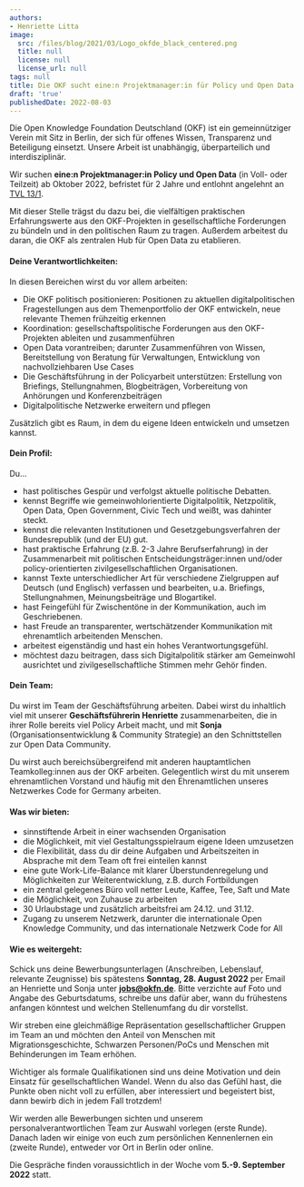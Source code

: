 ```yaml
---
authors:
- Henriette Litta
image:
  src: /files/blog/2021/03/Logo_okfde_black_centered.png
  title: null
  license: null
  license_url: null
tags: null
title: Die OKF sucht eine:n Projektmanager:in für Policy und Open Data
draft: 'true'
publishedDate: 2022-08-03
---
```


Die Open Knowledge Foundation Deutschland (OKF) ist ein gemeinnütziger Verein mit Sitz in Berlin, der sich für offenes Wissen, Transparenz und Beteiligung einsetzt. Unsere Arbeit ist unabhängig, überparteilich und interdisziplinär.

Wir suchen **eine:n Projektmanager:in Policy und Open Data** (in Voll- oder Teilzeit) ab Oktober 2022, befristet für 2 Jahre und entlohnt angelehnt an [TVL 13/1](https://oeffentlicher-dienst.info/c/t/rechner/tv-l/west?id=tv-l-2023&matrix=1).

Mit dieser Stelle trägst du dazu bei, die vielfältigen praktischen Erfahrungswerte aus den OKF-Projekten in gesellschaftliche Forderungen zu bündeln und in den politischen Raum zu tragen. Außerdem arbeitest du daran, die OKF als zentralen Hub für Open Data zu etablieren.

#### Deine Verantwortlichkeiten:

In diesen Bereichen wirst du vor allem arbeiten: 
* Die OKF politisch positionieren: Positionen zu aktuellen digitalpolitischen Fragestellungen aus dem Themenportfolio der OKF entwickeln, neue relevante Themen frühzeitig erkennen
* Koordination: gesellschaftspolitische Forderungen aus den OKF-Projekten ableiten und zusammenführen
* Open Data vorantreiben; darunter Zusammenführen von Wissen, Bereitstellung von Beratung für Verwaltungen, Entwicklung von nachvollziehbaren Use Cases
* Die Geschäftsführung in der Policyarbeit unterstützen: Erstellung von Briefings, Stellungnahmen, Blogbeiträgen, Vorbereitung von Anhörungen und Konferenzbeiträgen
* Digitalpolitische Netzwerke erweitern und pflegen

Zusätzlich gibt es Raum, in dem du eigene Ideen entwickeln und umsetzen kannst. 

#### Dein Profil:

Du...
* hast politisches Gespür und verfolgst aktuelle politische Debatten.
* kennst Begriffe wie gemeinwohlorientierte Digitalpolitik, Netzpolitik, Open Data, Open Government, Civic Tech und weißt, was dahinter steckt.
* kennst die relevanten Institutionen und Gesetzgebungsverfahren der Bundesrepublik (und der EU) gut.
* hast praktische Erfahrung (z.B. 2-3 Jahre Berufserfahrung) in der Zusammenarbeit mit politischen Entscheidungsträger:innen und/oder policy-orientierten zivilgesellschaftlichen Organisationen.
* kannst Texte unterschiedlicher Art für verschiedene Zielgruppen auf Deutsch (und Englisch) verfassen und bearbeiten, u.a. Briefings, Stellungnahmen, Meinungsbeiträge und Blogartikel.
* hast Feingefühl für Zwischentöne in der Kommunikation, auch im Geschriebenen.
* hast Freude an transparenter, wertschätzender Kommunikation mit ehrenamtlich arbeitenden Menschen.
* arbeitest eigenständig und hast ein hohes Verantwortungsgefühl.
* möchtest dazu beitragen, dass sich Digitalpolitik stärker am Gemeinwohl ausrichtet und zivilgesellschaftliche Stimmen mehr Gehör finden.

#### Dein Team:

Du wirst im Team der Geschäftsführung arbeiten. Dabei wirst du inhaltlich viel mit unserer **Geschäftsführerin Henriette** zusammenarbeiten, die in ihrer Rolle bereits viel Policy Arbeit macht, und mit **Sonja** (Organisationsentwicklung & Community Strategie) an den Schnittstellen zur Open Data Community. 

Du wirst auch bereichsübergreifend mit anderen hauptamtlichen Teamkolleg:innen aus der OKF arbeiten. Gelegentlich wirst du mit unserem ehrenamtlichen Vorstand und häufig mit den Ehrenamtlichen unseres Netzwerkes Code for Germany arbeiten. 

#### Was wir bieten:

* sinnstiftende Arbeit in einer wachsenden Organisation
* die Möglichkeit, mit viel Gestaltungsspielraum eigene Ideen umzusetzen
* die Flexibilität, dass du dir deine Aufgaben und Arbeitszeiten in Absprache mit dem Team oft frei einteilen kannst
* eine gute Work-Life-Balance mit klarer Überstundenregelung und Möglichkeiten zur Weiterentwicklung, z.B. durch Fortbildungen 
* ein zentral gelegenes Büro voll netter Leute, Kaffee, Tee, Saft und Mate 
* die Möglichkeit, von Zuhause zu arbeiten
* 30 Urlaubstage und zusätzlich arbeitsfrei am 24.12. und 31.12.
* Zugang zu unserem Netzwerk, darunter die internationale Open Knowledge Community, und das internationale Netzwerk Code for All

#### Wie es weitergeht:

Schick uns deine Bewerbungsunterlagen (Anschreiben, Lebenslauf, relevante Zeugnisse) bis spätestens **Sonntag, 28. August 2022** per Email an Henriette und Sonja unter **jobs@okfn.de**. Bitte verzichte auf Foto und Angabe des Geburtsdatums, schreibe uns dafür aber, wann du frühestens anfangen könntest und welchen Stellenumfang du dir vorstellst.

Wir streben eine gleichmäßige Repräsentation gesellschaftlicher Gruppen im Team an und möchten den Anteil von Menschen mit Migrationsgeschichte, Schwarzen Personen/PoCs und Menschen mit Behinderungen im Team erhöhen.

Wichtiger als formale Qualifikationen sind uns deine Motivation und dein Einsatz für gesellschaftlichen Wandel. Wenn du also das Gefühl hast, die Punkte oben nicht voll  zu erfüllen, aber interessiert und begeistert bist, dann bewirb dich in jedem Fall trotzdem!

Wir werden alle Bewerbungen sichten und unserem personalverantwortlichen Team zur Auswahl vorlegen (erste Runde). Danach laden wir einige von euch zum persönlichen Kennenlernen ein (zweite Runde), entweder vor Ort in Berlin oder online.

Die Gespräche finden voraussichtlich in der Woche vom **5.-9. September 2022** statt.